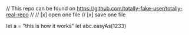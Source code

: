 // This repo can be found on https://github.com/totally-fake-user/totally-real-repo
//
// [x] open one file
// [x] save one file

let a = "this is how it works"
let abc.easyAs(1233)